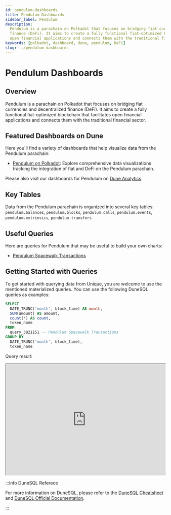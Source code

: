 ```yaml
---
id: pendulum-dashboards
title: Pendulum Dashboards
sidebar_label: Pendulum
description:
  Pendulum is a parachain on Polkadot that focuses on bridging fiat currencies and decentralized
  finance (DeFi). It aims to create a fully functional fiat-optimized blockchain that facilitates
  open financial applications and connects them with the traditional financial sector.
keywords: [polkadot, dashboard, dune, pendulum, DeFi]
slug: ../pendulum-dashboards
---
```


# Pendulum Dashboards

## Overview

Pendulum is a parachain on Polkadot that focuses on bridging fiat currencies and decentralized
finance (DeFi). It aims to create a fully functional fiat-optimized blockchain that facilitates open
financial applications and connects them with the traditional financial sector.

## Featured Dashboards on Dune

Here you'll find a variety of dashboards that help visualize data from the Pendulum parachain:

- [Pendulum on Polkadot](https://dune.com/substrate/pendulum): Explore comprehensive data
  visualizations tracking the integration of fiat and DeFi on the Pendulum parachain.

Please also visit our dashboards for Pendulum on
[Dune Analytics](https://dune.com/discover/content/relevant?q=title:Pendulum%20author:substrate).

## Key Tables

Data from the Pendulum parachain is organized into several key tables: `pendulum.balances`,
`pendulum.blocks`, `pendulum.calls`, `pendulum.events`, `pendulum.extrinsics`, `pendulum.transfers`

## Useful Queries

Here are queries for Pendulum that may be useful to build your own charts:

- [Pendulum Spacewalk Transactions](https://dune.com/queries/3821151/6433579)

## Getting Started with Queries

To get started with querying data from Unique, you are welcome to use the mentioned materialized
queries. You can use the following DuneSQL queries as examples:

```sql title="Pendulum Spacewalk Transactions by Month" showLineNumbers
SELECT
  DATE_TRUNC('month', block_time) AS month,
  SUM(amount) AS amount,
  count(*) AS count,
  token_name
FROM
  query_3821151 -- Pendulum Spacewalk Transactions
GROUP BY
  DATE_TRUNC('month', block_time),
  token_name
```

Query result:

<iframe src="https://dune.com/embeds/3825144/6433755/1ae87539-28c8-4007-a429-5077df8b9adb" height="350" width="100%"></iframe>

:::info DuneSQL Referece

For more information on DuneSQL, please refer to the [DuneSQL Cheatsheet](../dunesql-cheatsheet.md)
and
[DuneSQL Official Documentation](https://docs.dune.com/query-engine/Functions-and-operators/index).

:::
